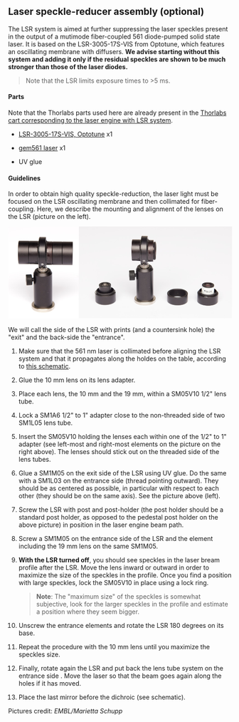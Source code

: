 ## Laser speckle-reducer assembly (optional)

The LSR system is aimed at further suppressing the laser speckles present in the output of a mutimode fiber-coupled 561 diode-pumped solid state laser. It is based on the LSR-3005-17S-VIS from Optotune, which features an oscillating membrane with diffusers. **We advise starting without this system and adding it only if the residual speckles are shown to be much stronger than those of the laser diodes.**

> Note that the LSR limits exposure times to >5 ms. 

#### Parts

Note that the Thorlabs parts used here are already present in the [Thorlabs cart corresponding to the laser engine with LSR system](https://github.com/ries-lab/LaserEngine/Laser_Engine/Thorlabs_parts_list).

- [LSR-3005-17S-VIS, Optotune](https://www.optotune.com/products/laser-speckle-reducers/eap-lsr/lsr-3005-series) x1

- [gem561 laser](https://www.laserquantum.com/products/detail.cfm?id=65) x1

- UV glue

  

#### Guidelines

In order to obtain high quality speckle-reduction, the laser light must be focused on the LSR oscillating membrane and then collimated for fiber-coupling. Here, we describe the mounting and alignment of the lenses on the LSR (picture on the left).

![LSR construct](LSR_construct.jpg)



We will call the side of the LSR with prints (and a countersink hole) the "exit" and the back-side the "entrance". 

1. Make sure that the 561 nm laser is collimated before aligning the LSR system and that it propagates along the holdes on the table, according to [this schematic](https://github.com/ries-lab/LaserEngine/Laser_Engine/Optical_path_with_Thorlabs_parts.pdf).

2. Glue the 10 mm lens on its lens adapter.

3. Place each lens, the 10 mm and the 19 mm, within a SM05V10 1/2" lens tube.

4. Lock a SM1A6 1/2" to 1" adapter close to the non-threaded side of two SM1L05 lens tube.

5. Insert the SM05V10 holding the lenses each within one of the 1/2" to 1" adapter (see left-most and right-most elements on the picture on the right above). The lenses should stick out on the threaded side of the lens tubes.

6. Glue a SM1M05 on the exit side of the LSR using UV glue. Do the same with a SM1L03 on the entrance side (thread pointing outward). They should be as centered as possible, in particular with respect to each other (they should be on the same axis). See the picture above (left).

7. Screw the LSR with post and post-holder (the post holder should be a standard post holder, as opposed to the pedestal post holder on the above picture) in position in the laser engine beam path.

8. Screw a SM1M05 on the entrance side of the LSR and the element including the 19 mm lens on the same SM1M05. 

9. **With the LSR turned off**, you should see speckles in the laser bream profile after the LSR. Move the lens inward or outward in order to maximize the size of the speckles in the profile. Once you find a position with large speckles, lock the SM05V10 in place using a lock ring.

   > **Note**: The "maximum size" of the speckles is somewhat subjective, look for the larger speckles in the profile and estimate a position where they seem bigger.

10. Unscrew the entrance elements and rotate the LSR 180 degrees on its base.

11. Repeat the procedure with the 10 mm lens until you maximize the speckles size.

12. Finally, rotate again the LSR and put back the lens tube system on the entrance side . Move the laser so that the beam goes again along the holes if it has moved.

13. Place the last mirror before the dichroic (see schematic).



Pictures credit: *EMBL/Marietta Schupp*
